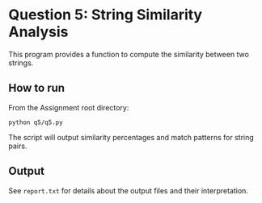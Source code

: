 # Question 5: String Similarity Analysis

This program provides a function to compute the similarity between two strings.

## How to run

From the Assignment root directory:

```
python q5/q5.py
```

The script will output similarity percentages and match patterns for string pairs.

## Output

See `report.txt` for details about the output files and their interpretation.
